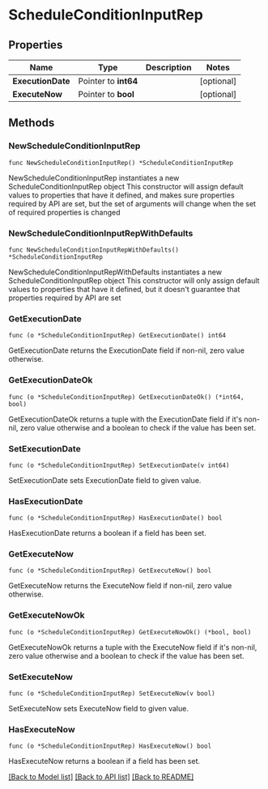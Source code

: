 # ScheduleConditionInputRep

## Properties

Name | Type | Description | Notes
------------ | ------------- | ------------- | -------------
**ExecutionDate** | Pointer to **int64** |  | [optional] 
**ExecuteNow** | Pointer to **bool** |  | [optional] 

## Methods

### NewScheduleConditionInputRep

`func NewScheduleConditionInputRep() *ScheduleConditionInputRep`

NewScheduleConditionInputRep instantiates a new ScheduleConditionInputRep object
This constructor will assign default values to properties that have it defined,
and makes sure properties required by API are set, but the set of arguments
will change when the set of required properties is changed

### NewScheduleConditionInputRepWithDefaults

`func NewScheduleConditionInputRepWithDefaults() *ScheduleConditionInputRep`

NewScheduleConditionInputRepWithDefaults instantiates a new ScheduleConditionInputRep object
This constructor will only assign default values to properties that have it defined,
but it doesn't guarantee that properties required by API are set

### GetExecutionDate

`func (o *ScheduleConditionInputRep) GetExecutionDate() int64`

GetExecutionDate returns the ExecutionDate field if non-nil, zero value otherwise.

### GetExecutionDateOk

`func (o *ScheduleConditionInputRep) GetExecutionDateOk() (*int64, bool)`

GetExecutionDateOk returns a tuple with the ExecutionDate field if it's non-nil, zero value otherwise
and a boolean to check if the value has been set.

### SetExecutionDate

`func (o *ScheduleConditionInputRep) SetExecutionDate(v int64)`

SetExecutionDate sets ExecutionDate field to given value.

### HasExecutionDate

`func (o *ScheduleConditionInputRep) HasExecutionDate() bool`

HasExecutionDate returns a boolean if a field has been set.

### GetExecuteNow

`func (o *ScheduleConditionInputRep) GetExecuteNow() bool`

GetExecuteNow returns the ExecuteNow field if non-nil, zero value otherwise.

### GetExecuteNowOk

`func (o *ScheduleConditionInputRep) GetExecuteNowOk() (*bool, bool)`

GetExecuteNowOk returns a tuple with the ExecuteNow field if it's non-nil, zero value otherwise
and a boolean to check if the value has been set.

### SetExecuteNow

`func (o *ScheduleConditionInputRep) SetExecuteNow(v bool)`

SetExecuteNow sets ExecuteNow field to given value.

### HasExecuteNow

`func (o *ScheduleConditionInputRep) HasExecuteNow() bool`

HasExecuteNow returns a boolean if a field has been set.


[[Back to Model list]](../README.md#documentation-for-models) [[Back to API list]](../README.md#documentation-for-api-endpoints) [[Back to README]](../README.md)


